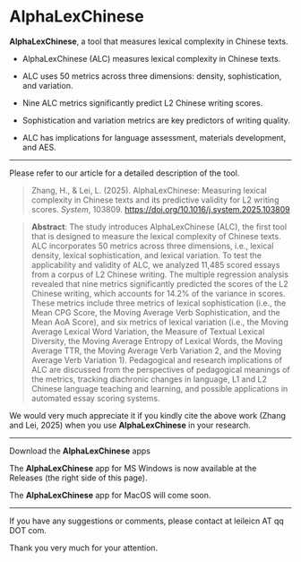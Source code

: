# AlphaLexChinese

**AlphaLexChinese**, a tool that measures lexical complexity in Chinese texts.

- AlphaLexChinese (ALC) measures lexical complexity in Chinese texts.

- ALC uses 50 metrics across three dimensions: density, sophistication, and variation.

- Nine ALC metrics significantly predict L2 Chinese writing scores.

- Sophistication and variation metrics are key predictors of writing quality.

- ALC has implications for language assessment, materials development, and AES.

***

Please refer to our article for a detailed description of the tool. 

> Zhang, H., & Lei, L. (2025). AlphaLexChinese: Measuring lexical complexity in Chinese texts and its predictive validity for L2 writing scores. *System*, 103809. https://doi.org/10.1016/j.system.2025.103809


> **Abstract**: The study introduces AlphaLexChinese (ALC), the first tool that is designed to measure the lexical complexity of Chinese texts. ALC incorporates 50 metrics across three dimensions, i.e., lexical density, lexical sophistication, and lexical variation. To test the applicability and validity of ALC, we analyzed 11,485 scored essays from a corpus of L2 Chinese writing. The multiple regression analysis revealed that nine metrics significantly predicted the scores of the L2 Chinese writing, which accounts for 14.2% of the variance in scores. These metrics include three metrics of lexical sophistication (i.e., the Mean CPG Score, the Moving Average Verb Sophistication, and the Mean AoA Score), and six metrics of lexical variation (i.e., the Moving Average Lexical Word Variation, the Measure of Textual Lexical Diversity, the Moving Average Entropy of Lexical Words, the Moving Average TTR, the Moving Average Verb Variation 2, and the Moving Average Verb Variation 1). Pedagogical and research implications of ALC are discussed from the perspectives of pedagogical meanings of the metrics, tracking diachronic changes in language, L1 and L2 Chinese language teaching and learning, and possible applications in automated essay scoring systems.

We would very much appreciate it if you kindly cite the above work (Zhang and Lei, 2025) when you use **AlphaLexChinese** in your research. 

***

Download the **AlphaLexChinese** apps 

The **AlphaLexChinese** app for MS Windows is now available at the Releases (the right side of this page). 

The **AlphaLexChinese** app for MacOS will come soon. 

***

If you have any suggestions or comments, please contact at leileicn AT qq DOT com. 

Thank you very much for your attention. 
